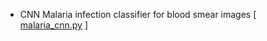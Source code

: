 * CNN Malaria infection classifier for blood smear images [ [malaria_cnn.py](https://github.com/danaalsharif/Danaalsharif/blob/main/malaria_cnn.py) ]

<!--
**danaalsharif/Danaalsharif** is a ✨ _special_ ✨ repository because its `README.md` (this file) appears on your GitHub profile.

Here are some ideas to get you started:

- 🔭 I’m currently working on ...
- 🌱 I’m currently learning ...
- 👯 I’m looking to collaborate on ...
- 🤔 I’m looking for help with ...
- 💬 Ask me about ...
- 📫 How to reach me: ...
- 😄 Pronouns: ...
- ⚡ Fun fact: ...
-->
